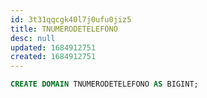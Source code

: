 ```yaml
---
id: 3t31qqcgk40l7j0ufu0jiz5
title: TNUMERODETELEFONO
desc: null
updated: 1684912751
created: 1684912751
---
```



```sql
CREATE DOMAIN TNUMERODETELEFONO AS BIGINT;
```
